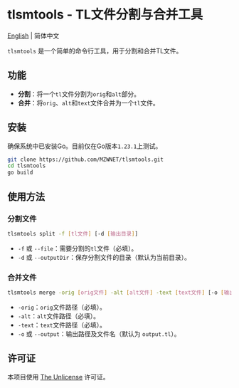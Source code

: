 # tlsmtools - TL文件分割与合并工具

[English](README.md) | 简体中文

`tlsmtools` 是一个简单的命令行工具，用于分割和合并TL文件。

## 功能

- **分割**：将一个`tl`文件分割为`orig`和`alt`部分。
- **合并**：将`orig`、`alt`和`text`文件合并为一个`tl`文件。

## 安装

确保系统中已安装Go。目前仅在Go版本`1.23.1`上测试。

```bash
git clone https://github.com/MZWNET/tlsmtools.git
cd tlsmtools
go build
```

## 使用方法

### 分割文件

```bash
tlsmtools split -f [tl文件] [-d [输出目录]]
```

- `-f` 或 `--file`：需要分割的`tl`文件（必填）。
- `-d` 或 `--outputDir`：保存分割文件的目录（默认为当前目录）。

### 合并文件

```bash
tlsmtools merge -orig [orig文件] -alt [alt文件] -text [text文件] [-o [输出文件]]
```

- `-orig`：`orig`文件路径（必填）。
- `-alt`：`alt`文件路径（必填）。
- `-text`：`text`文件路径（必填）。
- `-o` 或 `--output`：输出路径及文件名（默认为 `output.tl`）。

## 许可证

本项目使用 [The Unlicense](http://unlicense.org/) 许可证。
